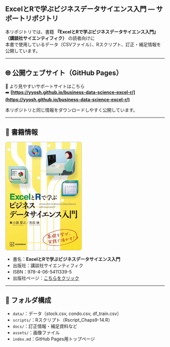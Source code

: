 ## ExcelとRで学ぶビジネスデータサイエンス入門 ― サポートリポジトリ

本リポジトリでは、書籍 **『ExcelとRで学ぶビジネスデータサイエンス入門』（講談社サイエンティフィク）** の読者向けに  
本書で使用しているデータ（CSVファイル）、Rスクリプト、訂正・補足情報を公開しています。

---

## 🌐 公開ウェブサイト（GitHub Pages）

📎 より見やすいサポートサイトはこちら  
➡️ **[https://yyosh.github.io/business-data-science-excel-r/](https://yyosh.github.io/business-data-science-excel-r/)**

本リポジトリと同じ情報をダウンロードしやすく公開しています。

---

## 📘 書籍情報

<a href="https://www.kspub.co.jp/book/detail/5411339.html" target="_blank" rel="noopener">
  <img src="./assets/images/bdser-cover.jpg" alt="書籍カバー" width="240px" style="border:1px solid #ccc; border-radius:6px;">
</a>

- 書名：**ExcelとRで学ぶビジネスデータサイエンス入門**  
- 出版社：講談社サイエンティフィク  
- ISBN：978-4-06-5411339-5  
- 出版社ページ：[こちらをクリック](https://www.kspub.co.jp/book/detail/5411339.html)

---

## 📂 フォルダ構成
- `data/`：データ（stock.csv, condo.csv, df_train.csv）  
- `scripts/`：Rスクリプト（Rscript_Chaps9-14.R）  
- `docs/`：訂正情報・補足資料など  
- `assets/`：画像ファイル  
- `index.md`：GitHub Pages用トップページ  

